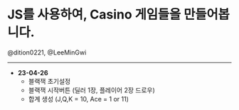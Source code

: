 # JS를 사용하여, Casino 게임들을 만들어봅니다.

@dition0221, @LeeMinGwi

---

- **23-04-26**
    - 블랙잭 초기설정
    - 블랙잭 시작버튼 (딜러 1장, 플레이어 2장 드로우)
    - 합계 생성 (J,Q,K = 10, Ace = 1 or 11)